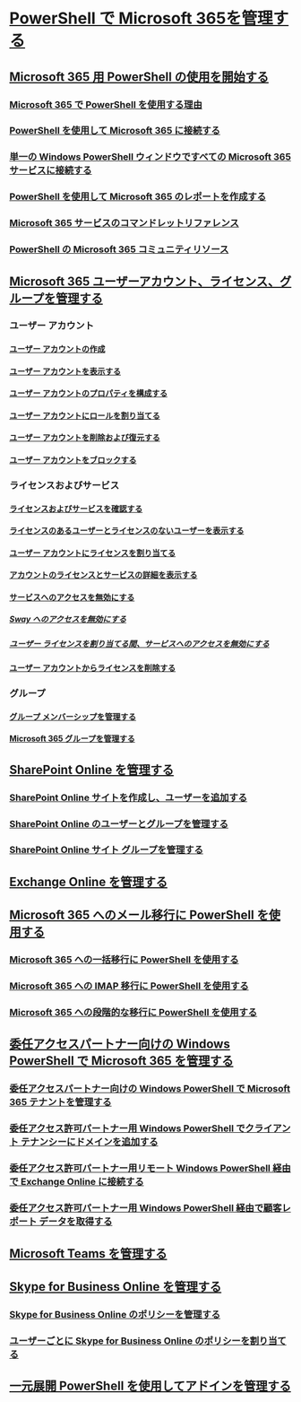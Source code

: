 
# [PowerShell で Microsoft 365を管理する](/microsoft-365/enterprise/manage-microsoft-365-with-microsoft-365-powershell)
## [Microsoft 365 用 PowerShell の使用を開始する](/microsoft-365/enterprise/getting-started-with-microsoft-365-powershell)
### [Microsoft 365 で PowerShell を使用する理由](/microsoft-365/enterprise/why-you-need-to-use-microsoft-365-powershell)
### [PowerShell を使用して Microsoft 365 に接続する](/microsoft-365/enterprise/connect-to-microsoft-365-powershell)
### [単一の Windows PowerShell ウィンドウですべての Microsoft 365 サービスに接続する](/microsoft-365/enterprise/connect-to-all-microsoft-365-services-in-a-single-windows-powershell-window)
### [PowerShell を使用して Microsoft 365 のレポートを作成する](/microsoft-365/enterprise/use-windows-powershell-to-create-reports-in-microsoft-365)
### [Microsoft 365 サービスのコマンドレットリファレンス](/microsoft-365/enterprise/cmdlet-references-for-microsoft-365-services)
### [PowerShell の Microsoft 365 コミュニティリソース](/microsoft-365/enterprise/microsoft-365-powershell-community-resources)

## [Microsoft 365 ユーザーアカウント、ライセンス、グループを管理する](/microsoft-365/enterprise/manage-user-accounts-and-licenses-with-microsoft-365-powershell)

### ユーザー アカウント
#### [ユーザー アカウントの作成](/microsoft-365/enterprise/create-user-accounts-with-microsoft-365-powershell)
#### [ユーザー アカウントを表示する](/microsoft-365/enterprise/view-user-accounts-with-microsoft-365-powershell)
#### [ユーザー アカウントのプロパティを構成する](/microsoft-365/enterprise/configure-user-account-properties-with-microsoft-365-powershell)
#### [ユーザー アカウントにロールを割り当てる](/microsoft-365/enterprise/assign-roles-to-user-accounts-with-microsoft-365-powershell)
#### [ユーザー アカウントを削除および復元する](/microsoft-365/enterprise/delete-and-restore-user-accounts-with-microsoft-365-powershell)
#### [ユーザー アカウントをブロックする](/microsoft-365/enterprise/block-user-accounts-with-microsoft-365-powershell)

### ライセンスおよびサービス
#### [ライセンスおよびサービスを確認する](/microsoft-365/enterprise/view-licenses-and-services-with-microsoft-365-powershell)
#### [ライセンスのあるユーザーとライセンスのないユーザーを表示する](/microsoft-365/enterprise/view-licensed-and-unlicensed-users-with-microsoft-365-powershell)
#### [ユーザー アカウントにライセンスを割り当てる](/microsoft-365/enterprise/assign-licenses-to-user-accounts-with-microsoft-365-powershell)
#### [アカウントのライセンスとサービスの詳細を表示する](/microsoft-365/enterprise/view-account-license-and-service-details-with-microsoft-365-powershell)
#### [サービスへのアクセスを無効にする](/microsoft-365/enterprise/disable-access-to-services-with-microsoft-365-powershell)
##### [Sway へのアクセスを無効にする](/microsoft-365/enterprise/disable-access-to-sway-with-microsoft-365-powershell)
##### [ユーザー ライセンスを割り当てる間、サービスへのアクセスを無効にする](/microsoft-365/enterprise/disable-access-to-services-while-assigning-user-licenses)
#### [ユーザー アカウントからライセンスを削除する](/microsoft-365/enterprise/remove-licenses-from-user-accounts-with-microsoft-365-powershell)

### グループ
#### [グループ メンバーシップを管理する](/microsoft-365/enterprise/maintain-group-membership-with-microsoft-365-powershell)
#### [Microsoft 365 グループを管理する](/microsoft-365/enterprise/manage-microsoft-365-groups-with-powershell)

## [SharePoint Online を管理する](/microsoft-365/enterprise/manage-sharepoint-online-with-microsoft-365-powershell)
### [SharePoint Online サイトを作成し、ユーザーを追加する](/microsoft-365/enterprise/create-sharepoint-sites-and-add-users-with-powershell)
### [SharePoint Online のユーザーとグループを管理する](/microsoft-365/enterprise/manage-sharepoint-users-and-groups-with-powershell)
### [SharePoint Online サイト グループを管理する](/microsoft-365/enterprise/manage-sharepoint-site-groups-with-powershell)
## [Exchange Online を管理する](/powershell/exchange/connect-to-exchange-online-powershell)
## [Microsoft 365 へのメール移行に PowerShell を使用する](/microsoft-365/enterprise/use-powershell-for-email-migration-to-microsoft-365)
### [Microsoft 365 への一括移行に PowerShell を使用する](/microsoft-365/enterprise/use-powershell-to-perform-a-cutover-migration-to-microsoft-365)
### [Microsoft 365 への IMAP 移行に PowerShell を使用する](/microsoft-365/enterprise/use-powershell-to-perform-an-imap-migration-to-microsoft-365)
### [Microsoft 365 への段階的な移行に PowerShell を使用する](/microsoft-365/enterprise/use-powershell-to-perform-a-staged-migration-to-microsoft-365)
## [委任アクセスパートナー向けの Windows PowerShell で Microsoft 365 を管理する](/microsoft-365/enterprise/manage-microsoft-365-with-windows-powershell-for-delegated-access-permissions-dap-p)
### [委任アクセスパートナー向けの Windows PowerShell で Microsoft 365 テナントを管理する](/microsoft-365/enterprise/manage-microsoft-365-tenants-with-windows-powershell-for-delegated-access-permissio)
### [委任アクセス許可パートナー用 Windows PowerShell でクライアント テナンシーにドメインを追加する](/microsoft-365/enterprise/add-a-domain-to-a-client-tenancy-with-windows-powershell-for-delegated-access-pe)
### [委任アクセス許可パートナー用リモート Windows PowerShell 経由で Exchange Online に接続する](/powershell/exchange/connect-to-exchange-online-powershell)
### [委任アクセス許可パートナー用 Windows PowerShell 経由で顧客レポート データを取得する](/microsoft-365/enterprise/retrieve-customer-tenant-reporting-data-with-windows-powershell-for-delegated-ac)
## [Microsoft Teams を管理する](/microsoftteams/teams-powershell-install)
## [Skype for Business Online を管理する](/microsoft-365/enterprise/manage-skype-for-business-online-with-microsoft-365-powershell)
### [Skype for Business Online のポリシーを管理する](/microsoft-365/enterprise/manage-skype-for-business-online-policies-with-microsoft-365-powershell)
### [ユーザーごとに Skype for Business Online のポリシーを割り当てる](/microsoft-365/enterprise/assign-per-user-skype-for-business-online-policies-with-microsoft-365-powershell)
## [一元展開 PowerShell を使用してアドインを管理する](/microsoft-365/enterprise/use-the-centralized-deployment-powershell-cmdlets-to-manage-add-ins)